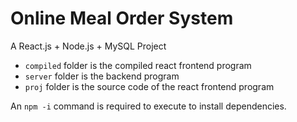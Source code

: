 # Online Meal Order System
A React.js + Node.js + MySQL Project

- `compiled` folder is the compiled react frontend program
- `server` folder is the backend program
- `proj` folder is the source code of the react frontend program

An `npm -i` command is required to execute to install dependencies.
